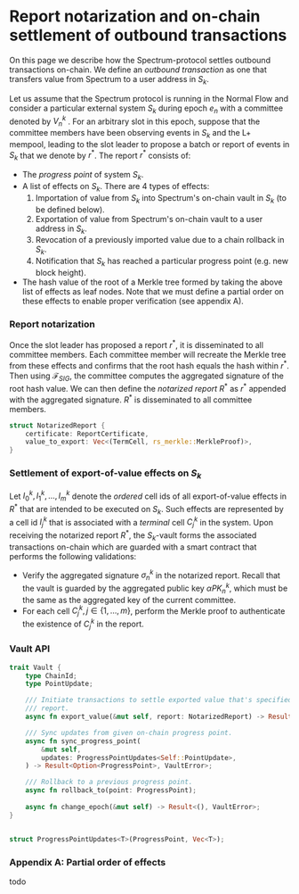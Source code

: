 # Report notarization and on-chain settlement of outbound transactions

On this page we describe how the Spectrum-protocol settles outbound
transactions on-chain. We define an _outbound transaction_ as one that
transfers value from Spectrum to a user address in $S_k$.

Let us assume that the Spectrum protocol is running in the Normal Flow and
consider a particular external system $S_k$ during epoch $e_n$ with a committee
denoted by $V_n^k$ . For an arbitrary slot in this epoch, suppose that the
committee members have been observing events in $S_k$  and the L+ mempool,
leading to the slot leader to propose a batch or report of events in $S_k$ that
we denote by $r^*$. The report $r^*$ consists of:
 - The _progress point_ of system $S_k$.
 - A list of effects on $S_k$. There are 4 types of effects:
     1. Importation of value from $S_k$ into Spectrum's on-chain vault in $S_k$
     (to be defined below).
     2. Exportation of value from Spectrum's on-chain vault to a user address
     in $S_k$.
     3. Revocation of a previously imported value due to a chain rollback in
     $S_k$.
     4. Notification that $S_k$ has reached a particular progress point (e.g.
     new block height).
 - The hash value of the root of a Merkle tree formed by taking the above list
   of effects as leaf nodes. Note that we must define a partial order on these
   effects to enable proper verification (see appendix A).

### Report notarization

Once the slot leader has proposed a report $r^*$, it is disseminated to all
committee members. Each committee member will recreate the Merkle tree from
these effects and confirms that the root hash equals the hash within $r^*$.
Then using $\mathcal{F}_{SIG}$, the committee computes the aggregated signature
of the root hash value. We can then define the _notarized report_ $R^*$ as
$r^*$ appended with the aggregated signature. $R^*$ is disseminated to all
committee members.

```rust
struct NotarizedReport {
    certificate: ReportCertificate,
    value_to_export: Vec<(TermCell, rs_merkle::MerkleProof)>,
}
```

### Settlement of export-of-value effects on $S_k$

Let $I^k_0, I^k_1, \ldots, I^k_m$  denote the _ordered_ cell ids of all
export-of-value effects in $R^*$ that are intended to be executed on $S_k$.
Such effects are represented by a cell id $I^k_j$ that is associated with a
_terminal_ cell $C^k_j$ in the system. Upon receiving the notarized report
$R^*$, the $S_k$-vault forms the associated transactions on-chain which are
guarded with a smart contract that performs the following validations:
 - Verify the aggregated signature $\sigma^k_n$ in the notarized report. Recall
   that the vault is guarded by the aggregated public key $\alpha PK_n^k$,
   which must be the same as the aggregated key of the current committee.
 - For each cell $C^k_j, j \in \{1, \ldots, m\}$, perform the Merkle proof to
   authenticate the existence of $C^k_j$ in the report.


### Vault API

```rust
trait Vault {
    type ChainId;
    type PointUpdate;

    /// Initiate transactions to settle exported value that's specified in the notarized
    /// report.
    async fn export_value(&mut self, report: NotarizedReport) -> Result<(), VaultError>;

    /// Sync updates from given on-chain progress point.  
    async fn sync_progress_point(
        &mut self,
        updates: ProgressPointUpdates<Self::PointUpdate>,
    ) -> Result<Option<ProgressPoint>, VaultError>;

    /// Rollback to a previous progress point.
	async fn rollback_to(point: ProgressPoint);
    
    async fn change_epoch(&mut self) -> Result<(), VaultError>;
}


struct ProgressPointUpdates<T>(ProgressPoint, Vec<T>);
```

### Appendix A: Partial order of effects

todo 